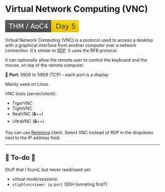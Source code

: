 # Virtual Network Computing (VNC)

[![adventofcyber4](../../../cybersecurity/_badges/thm/adventofcyber4/day5.svg)](https://tryhackme.com/room/adventofcyber4)

<div class="row row-cols-lg-2"><div>

Virtual Network Computing (VNC) is a protocol used to access a  desktop with a graphical interface from another computer over a network connection. It's similar to  [RDP](/operating-systems/networking/protocols/rdp.md). It uses the RFB protocol.

It can optionally allow the remote user to control the keyboard and the mouse, on top of the remote computer.

🐊️ **Port**: 5900 to 5909 (TCP) - each port is a display

Mainly used on Linux.
</div><div>

VNC tools (server/client):

* TigerVNC
* TightVNC
* RealVNC (🔒++)
* UltraVNC (🔒++)

You can use [Remmina](/operating-systems/networking/protocols/rdp.md) client. Select VNC instead of RDP in the dropdown next to the IP address field.
</div></div>

<hr class="sep-both">

## 👻 To-do 👻

Stuff that I found, but never read/used yet.

<div class="row row-cols-lg-2"><div>

* virtual mode/sessions
* `xtightvncviewer ip:port` (SSH tunneling first?)
</div><div>
</div></div>